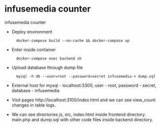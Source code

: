 # infusemedia counter
infusemedia counter

- Deploy environment


        docker-compose build --no-cache && docker-compose up  

- Enter inside container


        docker-compose exec backend sh

- Upload database through dump file


        mysql -h db --user=root --password=secret infusemedia < dump.sql

- External host for mysql - localhost:3300, user - root, password - secret, database - infusemedia


- Visit pages http://localhost:3100/index.html and we can see view_count changes in table logs.

- We can see directories js, src, index.html inside frontend directory. main.php and dump.sql with other code files inside backend directory.